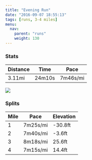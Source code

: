 ```yaml
---
title: "Evening Run"
date: "2016-09-07 18:55:13"
tags: [runs, 3-4 miles]
menu:
  nav:
    parent: "runs"
    weight: 130
---
```


### Stats

| Distance | Time | Pace |
|----------|------|------|
|3.11mi|24m10s|7m46s/mi|

<img src='https://maps.googleapis.com/maps/api/staticmap?maptype=roadmap&path=enc:mjkeId_uLfCvUyAhYv@hLe@pWxBv@eAn@VbF`FjT~ItQnBxPzF|IfEn@vI`PmJ_PgDUkE_FeEeUiKcPiBgI{BwRnAwA{Aa@v@_T_BqPvAyFt@_[wCiP&key=AIzaSyC1MId7bFpkLXNAaYhBSTb8jLyiSqzbDtM&size=800x800&markers=color:yellow|label:S|53.47511,-2.24259&markers=color:green|label:F|53.475089999999994,-2.2418199999999997'>

### Splits

| Mile | Pace | Elevation |
|------|------|-----------|
|1|7m25s/mi|-30.8ft|
|2|7m40s/mi|-3.6ft|
|3|8m18s/mi|25.6ft|
|4|7m15s/mi|14.4ft|
